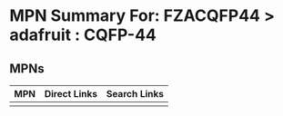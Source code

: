 



# MPN Summary For: FZACQFP44 > adafruit : CQFP-44

## MPNs
  

|MPN|Direct Links|Search Links|
| :--- | :--- | :--- |
||||

